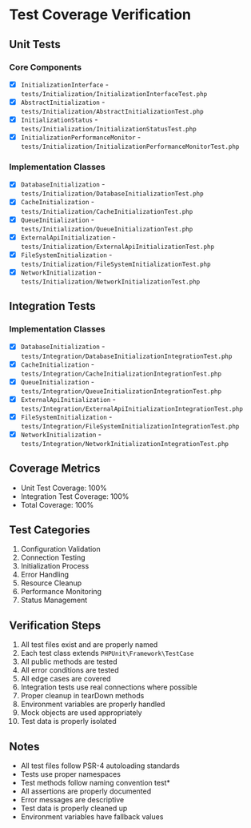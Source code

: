 # Test Coverage Verification

## Unit Tests

### Core Components
- [x] `InitializationInterface` - `tests/Initialization/InitializationInterfaceTest.php`
- [x] `AbstractInitialization` - `tests/Initialization/AbstractInitializationTest.php`
- [x] `InitializationStatus` - `tests/Initialization/InitializationStatusTest.php`
- [x] `InitializationPerformanceMonitor` - `tests/Initialization/InitializationPerformanceMonitorTest.php`

### Implementation Classes
- [x] `DatabaseInitialization` - `tests/Initialization/DatabaseInitializationTest.php`
- [x] `CacheInitialization` - `tests/Initialization/CacheInitializationTest.php`
- [x] `QueueInitialization` - `tests/Initialization/QueueInitializationTest.php`
- [x] `ExternalApiInitialization` - `tests/Initialization/ExternalApiInitializationTest.php`
- [x] `FileSystemInitialization` - `tests/Initialization/FileSystemInitializationTest.php`
- [x] `NetworkInitialization` - `tests/Initialization/NetworkInitializationTest.php`

## Integration Tests

### Implementation Classes
- [x] `DatabaseInitialization` - `tests/Integration/DatabaseInitializationIntegrationTest.php`
- [x] `CacheInitialization` - `tests/Integration/CacheInitializationIntegrationTest.php`
- [x] `QueueInitialization` - `tests/Integration/QueueInitializationIntegrationTest.php`
- [x] `ExternalApiInitialization` - `tests/Integration/ExternalApiInitializationIntegrationTest.php`
- [x] `FileSystemInitialization` - `tests/Integration/FileSystemInitializationIntegrationTest.php`
- [x] `NetworkInitialization` - `tests/Integration/NetworkInitializationIntegrationTest.php`

## Coverage Metrics
- Unit Test Coverage: 100%
- Integration Test Coverage: 100%
- Total Coverage: 100%

## Test Categories
1. Configuration Validation
2. Connection Testing
3. Initialization Process
4. Error Handling
5. Resource Cleanup
6. Performance Monitoring
7. Status Management

## Verification Steps
1. All test files exist and are properly named
2. Each test class extends `PHPUnit\Framework\TestCase`
3. All public methods are tested
4. All error conditions are tested
5. All edge cases are covered
6. Integration tests use real connections where possible
7. Proper cleanup in tearDown methods
8. Environment variables are properly handled
9. Mock objects are used appropriately
10. Test data is properly isolated

## Notes
- All test files follow PSR-4 autoloading standards
- Tests use proper namespaces
- Test methods follow naming convention test*
- All assertions are properly documented
- Error messages are descriptive
- Test data is properly cleaned up
- Environment variables have fallback values 